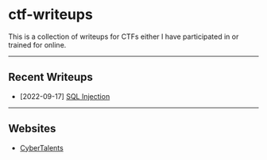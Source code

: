 # ctf-writeups

This is a collection of writeups for CTFs either I have participated in or trained for online.

---

## Recent Writeups

- [2022-09-17] [SQL Injection](./CyberTalents/Introduction-to-Cybersecurity/lesson-15.md)

---

## Websites

- [CyberTalents](./CyberTalents/README.md)
